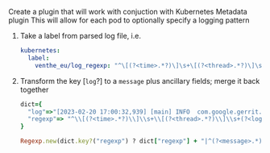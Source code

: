 Create a plugin that will work with conjuction with Kubernetes Metadata plugin
This will allow for each pod to optionally specify a logging pattern

1. Take a label from parsed log file, i.e.
   ```yaml
   kubernetes:
     label:
       venthe_eu/log_regexp: "^\[(?<time>.*?)\]\s+\[(?<thread>.*?)\]\s+(?<logLevel>\w+?)\s+(?<package>.*)\s+:\s+(?<message>.*)$"
   ```
2. Transform the key [`log`?] to a `message` plus ancillary fields; merge it back together
   ```ruby
   dict={
     "log"=>"[2023-02-20 17:00:32,939] [main] INFO  com.google.gerrit.server.cache.PersistentCacheBaseFactory : Enabling disk cache /var/gerrit/cache",
     "regexp"=> "^\\[(?<time>.*?)\\]\\s+\\[(?<thread>.*?)\\]\\s+(?<logLevel>\\w+?)\\s+(?<package>.*)\\s+:\\s+(?<message>.*)$"
   }

   Regexp.new(dict.key?("regexp") ? dict["regexp"] + "|^(?<message>.*)$" : "^(?<message>.*)$").match(dict["log"]).named_captures.merge(dict)
   ```


